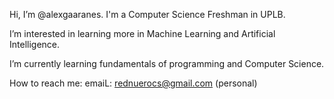 Hi, I’m @alexgaaranes. I'm a Computer Science Freshman in UPLB.

I’m interested in learning more in Machine Learning and Artificial Intelligence.

I’m currently learning fundamentals of programming and Computer Science.

How to reach me:
emaiL: rednuerocs@gmail.com (personal)
